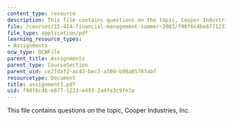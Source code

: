 ```yaml
---
content_type: resource
description: This file contains questions on the topic, Cooper Industries, Inc.
file: /courses/15-414-financial-management-summer-2003/f90f6c4be8771233e4932a4fe3c9fe3a_assignment3.pdf
file_type: application/pdf
learning_resource_types:
- Assignments
ocw_type: OCWFile
parent_title: Assignments
parent_type: CourseSection
parent_uid: ce2fdaf2-ac43-bec7-a309-b98a05787abf
resourcetype: Document
title: assignment3.pdf
uid: f90f6c4b-e877-1233-e493-2a4fe3c9fe3a
---
```

This file contains questions on the topic, Cooper Industries, Inc.

